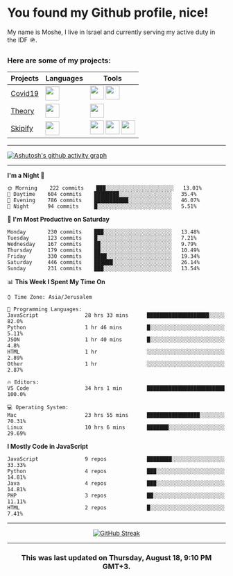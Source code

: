 <h1>You found my Github profile, nice!</h1>
<p>
    My name is Moshe, I live in Israel and currently serving my active duty in the IDF 🪖.
</p>

<h3>Here are some of my projects:</h3>

| Projects                                          | Languages                                                                                   | Tools                                                                                                                                                                                                                                                                       |
| ------------------------------------------------- | ------------------------------------------------------------------------------------------- | --------------------------------------------------------------------------------------------------------------------------------------------------------------------------------------------------------------------------------------------------------------------------- |
| [Covid19](https://github.com/jewishmoses/covid19) | <img height="32" width="32" src="https://unpkg.com/simple-icons@v6/icons/php.svg" />        | <img height="32" width="32" src="https://unpkg.com/simple-icons@v6/icons/laravel.svg" /> <img height="32" width="32" src="https://unpkg.com/simple-icons@v6/icons/livewire.svg" />                                                                                          |
| [Theory](https://github.com/jewishmoses/theory)   | <img height="32" width="32" src="https://unpkg.com/simple-icons@v6/icons/python.svg" />     | <img height="32" width="32" src="https://unpkg.com/simple-icons@v6/icons/django.svg" />                                                                                                                                                                                     |
| [Skipify](https://github.com/jewishmoses/skipify) | <img height="32" width="32" src="https://unpkg.com/simple-icons@v6/icons/javascript.svg" /> | <img height="32" width="32" src="https://unpkg.com/simple-icons@v6/icons/sqlite.svg" /> <img height="32" width="32" src="https://unpkg.com/simple-icons@v6/icons/sequelize.svg" /> <img height="32" width="32" src="https://unpkg.com/simple-icons@v6/icons/express.svg" /> |

<hr />

[![Ashutosh's github activity graph](https://activity-graph.herokuapp.com/graph?username=jewishmoses&theme=github&bg_color=fff&line=216e39&color=000&point=000)](https://github.com/jewishmoses/github-readme-activity-graph)

<hr />

<!--START_SECTION:waka-->
**I'm a Night 🦉** 

```text
🌞 Morning    222 commits    ███░░░░░░░░░░░░░░░░░░░░░░   13.01% 
🌆 Daytime    604 commits    ████████░░░░░░░░░░░░░░░░░   35.4% 
🌃 Evening    786 commits    ███████████░░░░░░░░░░░░░░   46.07% 
🌙 Night      94 commits     █░░░░░░░░░░░░░░░░░░░░░░░░   5.51%

```
📅 **I'm Most Productive on Saturday** 

```text
Monday       230 commits    ███░░░░░░░░░░░░░░░░░░░░░░   13.48% 
Tuesday      123 commits    █░░░░░░░░░░░░░░░░░░░░░░░░   7.21% 
Wednesday    167 commits    ██░░░░░░░░░░░░░░░░░░░░░░░   9.79% 
Thursday     179 commits    ██░░░░░░░░░░░░░░░░░░░░░░░   10.49% 
Friday       330 commits    ████░░░░░░░░░░░░░░░░░░░░░   19.34% 
Saturday     446 commits    ██████░░░░░░░░░░░░░░░░░░░   26.14% 
Sunday       231 commits    ███░░░░░░░░░░░░░░░░░░░░░░   13.54%

```


📊 **This Week I Spent My Time On** 

```text
⌚︎ Time Zone: Asia/Jerusalem

💬 Programming Languages: 
JavaScript               28 hrs 33 mins      ████████████████████░░░░░   82.0% 
Python                   1 hr 46 mins        █░░░░░░░░░░░░░░░░░░░░░░░░   5.11% 
JSON                     1 hr 40 mins        █░░░░░░░░░░░░░░░░░░░░░░░░   4.8% 
HTML                     1 hr                ░░░░░░░░░░░░░░░░░░░░░░░░░   2.89% 
Other                    1 hr                ░░░░░░░░░░░░░░░░░░░░░░░░░   2.87%

🔥 Editors: 
VS Code                  34 hrs 1 min        █████████████████████████   100.0%

💻 Operating System: 
Mac                      23 hrs 55 mins      █████████████████░░░░░░░░   70.31% 
Linux                    10 hrs 6 mins       ███████░░░░░░░░░░░░░░░░░░   29.69%

```

**I Mostly Code in JavaScript** 

```text
JavaScript               9 repos             ████████░░░░░░░░░░░░░░░░░   33.33% 
Python                   4 repos             ███░░░░░░░░░░░░░░░░░░░░░░   14.81% 
Java                     4 repos             ███░░░░░░░░░░░░░░░░░░░░░░   14.81% 
PHP                      3 repos             ██░░░░░░░░░░░░░░░░░░░░░░░   11.11% 
HTML                     2 repos             █░░░░░░░░░░░░░░░░░░░░░░░░   7.41%

```



<!--END_SECTION:waka-->

<hr />

<div align="center">

[![GitHub Streak](https://github-readme-streak-stats.herokuapp.com?user=jewishmoses&date_format=M%20j%5B%2C%20Y%5D)](https://git.io/streak-stats)

</div>

<hr/>

<div align="center">
    <h3>This was last updated on Thursday, August 18, 9:10 PM GMT+3.</h3>
</div>
